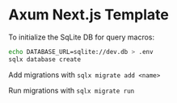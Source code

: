 # Axum Next.js Template

To initialize the SqLite DB for query macros:

```bash
echo DATABASE_URL=sqlite://dev.db > .env
sqlx database create
```

Add migrations with `sqlx migrate add <name>`

Run migrations with `sqlx migrate run`
